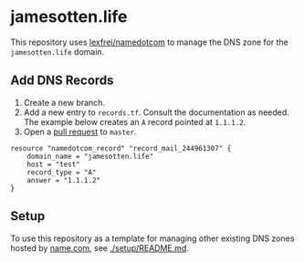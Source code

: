 # jamesotten.life

This repository uses [lexfrei/namedotcom](https://registry.terraform.io/providers/lexfrei/namedotcom/latest/docs) to manage the DNS zone for the `jamesotten.life` domain.

## Add DNS Records

1. Create a new branch.
2. Add a new entry to `records.tf`. Consult the documentation as needed. The example below creates an `A` record pointed at `1.1.1.2`.
3. Open a [pull request](https://docs.github.com/en/pull-requests/collaborating-with-pull-requests/proposing-changes-to-your-work-with-pull-requests/creating-a-pull-request) to `master`.

```
resource "namedotcom_record" "record_mail_244961307" {
    domain_name = "jamesotten.life"
    host = "test"
    record_type = "A"
    answer = "1.1.1.2"
}
```

## Setup

To use this repository as a template for managing other existing DNS zones hosted by [name.com](https://name.com), see [./setup/README.md](./setup/README.md).
